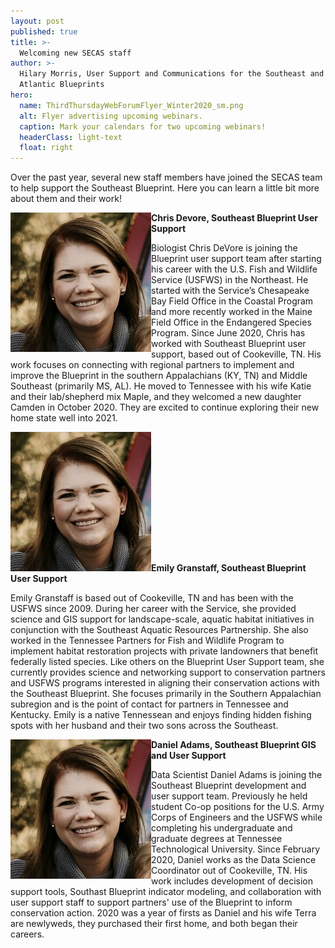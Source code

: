 ```yaml
---
layout: post
published: true
title: >-
  Welcoming new SECAS staff
author: >-
  Hilary Morris, User Support and Communications for the Southeast and South
  Atlantic Blueprints
hero:
  name: ThirdThursdayWebForumFlyer_Winter2020_sm.png
  alt: Flyer advertising upcoming webinars.
  caption: Mark your calendars for two upcoming webinars!
  headerClass: light-text
  float: right
---
```

Over the past year, several new staff members have joined the SECAS team to help support the Southeast Blueprint. Here you can learn a little bit more about them and their work!<!--more-->

<img src="https://raw.githubusercontent.com/USFWS/secas/gh-pages/images/emilygranstaff_225.jpg" align="left">**Chris Devore, Southeast Blueprint User Support**

Biologist Chris DeVore is joining the Blueprint user support team after starting his career with the U.S. Fish and Wildlife Service (USFWS) in the Northeast. He started with the Service’s Chesapeake Bay Field Office in the Coastal Program and more recently worked in the Maine Field Office in the Endangered Species Program. Since June 2020, Chris has worked with Southeast Blueprint user support, based out of Cookeville, TN. His work focuses on connecting with regional partners to implement and improve the Blueprint in the southern Appalachians (KY, TN) and Middle Southeast (primarily MS, AL). He moved to Tennessee with his wife Katie and their lab/shepherd mix Maple, and they welcomed a new daughter Camden in October 2020. They are excited to continue exploring their new home state well into 2021.

<img src="https://raw.githubusercontent.com/USFWS/secas/gh-pages/images/emilygranstaff_225.jpg">**Emily Granstaff, Southeast Blueprint User Support**

Emily Granstaff is based out of Cookeville, TN and has been with the USFWS since 2009. During her career with the Service, she provided science and GIS support for landscape-scale, aquatic habitat initiatives in conjunction with the Southeast Aquatic Resources Partnership. She also worked in the Tennessee Partners for Fish and Wildlife Program to implement habitat restoration projects with private landowners that benefit federally listed species. Like others on the Blueprint User Support team, she currently provides science and networking support to conservation partners and USFWS programs interested in aligning their conservation actions with the Southeast Blueprint. She focuses primarily in the Southern Appalachian subregion and is the point of contact for partners in Tennessee and Kentucky. Emily is a native Tennessean and enjoys finding hidden fishing spots with her husband and their two sons across the Southeast. 

<img src="https://raw.githubusercontent.com/USFWS/secas/gh-pages/images/emilygranstaff_225.jpg" align="left">**Daniel Adams, Southeast Blueprint GIS and User Support**

Data Scientist Daniel Adams is joining the Southeast Blueprint development and user support team. Previously he held student Co-op positions for the U.S. Army Corps of Engineers and the USFWS while completing his undergraduate and graduate degrees at Tennessee Technological University. Since February 2020, Daniel works as the Data Science Coordinator out of Cookeville, TN. His work includes development of decision support tools, Southast Blueprint indicator modeling, and collaboration with user support staff to support partners' use of the Blueprint to inform conservation action. 2020 was a year of firsts as Daniel and his wife Terra are newlyweds, they purchased their first home, and both began their careers.  



